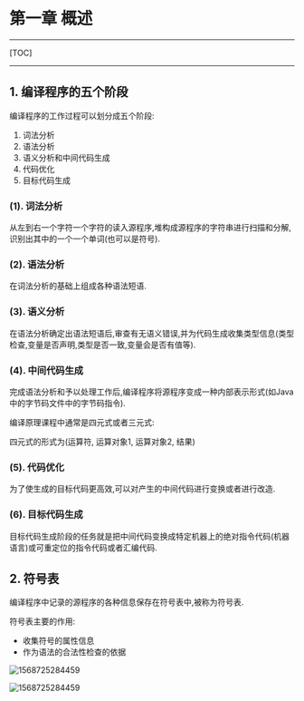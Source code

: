 # 第一章 概述

------

[TOC]

------

## 1. 编译程序的五个阶段

编译程序的工作过程可以划分成五个阶段:

1.  词法分析
1.  语法分析
1.  语义分析和中间代码生成
1.  代码优化
1.  目标代码生成

### (1). 词法分析

从左到右一个字符一个字符的读入源程序,堆构成源程序的字符串进行扫描和分解,识别出其中的一个一个单词(也可以是符号).

### (2). 语法分析

在词法分析的基础上组成各种语法短语. 

### (3). 语义分析

在语法分析确定出语法短语后,审查有无语义错误,并为代码生成收集类型信息(类型检查,变量是否声明,类型是否一致,变量会是否有值等).

### (4). 中间代码生成

完成语法分析和予以处理工作后,编译程序将源程序变成一种内部表示形式(如Java中的字节码文件中的字节码指令).

编译原理课程中通常是四元式或者三元式:

四元式的形式为(运算符, 运算对象1, 运算对象2, 结果)

### (5). 代码优化

为了使生成的目标代码更高效,可以对产生的中间代码进行变换或者进行改造.

### (6). 目标代码生成

目标代码生成阶段的任务就是把中间代码变换成特定机器上的绝对指令代码(机器语言)或可重定位的指令代码或者汇编代码.

## 2. 符号表

编译程序中记录的源程序的各种信息保存在符号表中,被称为符号表.

符号表主要的作用:

-   收集符号的属性信息
-   作为语法的合法性检查的依据



![1568725284459](/home/benjamin/.config/Typora/typora-user-images/1568725284459.png)

![1568725284459](http://benjaminlee.cn:8989/hello/images/1568725284459.png)

